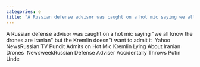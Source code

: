 ```yaml
---
categories: e
title: "A Russian defense advisor was caught on a hot mic saying we all know the drones are Iranian but the Kremlin doesnt want to admit it  Yahoo News"
---
```

A Russian defense advisor was caught on a hot mic saying "we all know the drones are Iranian" but the Kremlin doesn"t want to admit it&nbsp;&nbsp;Yahoo NewsRussian TV Pundit Admits on Hot Mic Kremlin Lying About Iranian Drones&nbsp;&nbsp;NewsweekRussian Defense Adviser Accidentally Throws Putin Unde